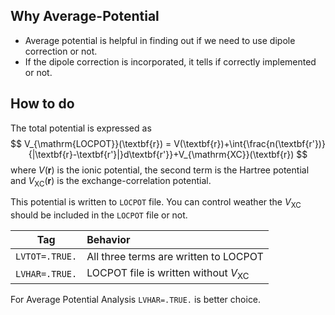 ## Why Average-Potential
* Average potential is helpful in finding out if we need to use dipole correction or not.
* If the dipole correction is incorporated, it tells if correctly implemented or not.

## How to do
The total potential is expressed as 
$$
V_{\mathrm{LOCPOT}}(\textbf{r}) = V(\textbf{r})+\int{\frac{n(\textbf{r'})}{|\textbf{r}-\textbf{r'}|}d\textbf{r'}}+V_{\mathrm{XC}}(\textbf{r})
$$
where $V(\textbf{r})$ is the ionic potential, the second term is the Hartree potential and $V_{\mathrm{XC}}(\textbf{r})$ is the exchange-correlation potential.

This potential is written to `LOCPOT` file. You can control weather the $V_{\mathrm{XC}}$ should be included in the `LOCPOT` file or not.

|Tag|Behavior|
|:--:|:--|
|`LVTOT=.TRUE.`| All three terms are written to LOCPOT|
|`LVHAR=.TRUE.`|LOCPOT file is written without $V_{\mathrm{XC}}$|

For Average Potential Analysis `LVHAR=.TRUE.` is better choice.
